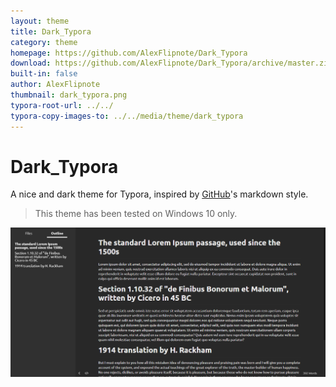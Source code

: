 ```yaml
---
layout: theme
title: Dark_Typora
category: theme
homepage: https://github.com/AlexFlipnote/Dark_Typora
download: https://github.com/AlexFlipnote/Dark_Typora/archive/master.zip
built-in: false
author: AlexFlipnote
thumbnail: dark_typora.png
typora-root-url: ../../
typora-copy-images-to: ../../media/theme/dark_typora
---
```

# Dark_Typora
A nice and dark theme for Typora, inspired by [GitHub](http://github.com)'s markdown style.

> This theme has been tested on Windows 10 only.

![preview1](/media/theme/dark_typora/preview1.png)
